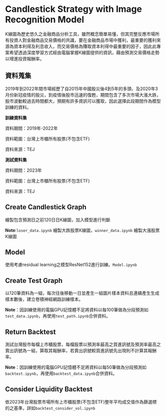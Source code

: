 # Candlestick Strategy with Image Recognition Model
K線圖為歷史悠久之金融商品分析工具，雖然概念簡單易懂，但其完整反應市場所有投資人對金融商品交易價格的共識，要在金融商品市場中獲利，最重要的獲利來源為資本利得及利息收入，而交易價格為賺取資本利得中最重要的因子，因此此專案希望透過深度學習方式經由電腦掌握K線圖提供的資訊，藉由預測交易價格走勢以增進投資報酬率。
## 資料蒐集
2019年到2022年間市場經歷了自2015年中國股災後4到5年的多頭，及2020年3月份新冠疫情的股災，到疫情後股市迅速的復甦，期間包含了多次市場大漲大跌，股市波動較過去時間都大，預期有許多資訊可以獲取，因此選擇此段期間作為模型訓練的資料。

**訓練資料集**

資料期間：2019年-2022年

資料範圍：台灣上市櫃所有股票(不包含ETF)

資料來源：TEJ

**測試資料集**

資料期間：2023年

資料範圍：台灣上市櫃所有股票(不包含ETF)

資料來源：TEJ

## Create Candlestick Graph

繪製包含預測日之前120日日K線圖，加入模型進行判斷

**Note**:`loser_data.ipynb` 繪製大跌股票K線圖，`winner_data.ipynb` 繪製大漲股票K線圖

## Model

使用考慮residual learning之模型ResNet152進行訓練。`Model.ipynb`

## Create Test Graph

以120筆資料為一組，每次往後移動一日並產生一組圖片樣本資料且連續產生生成樣本數後，建立卷積神經網路訓練樣本。

**Note**：因訓練使用的電腦GPU記憶體不足將資料以每100筆做為分段預測如`test_data.ipynb`，再使用`test_path.ipynb`合併資料。

## Return Backtest

測試台灣股市每檔上市櫃股票，每檔股票以預測率最高之買進訊號及預測率最高之賣出訊號為一組，算取其報酬率，若賣出訊號較買進訊號先出現則不計算其報酬率。

**Note**：因訓練使用的電腦GPU記憶體不足將資料以每50筆做為分段預測如`backtest.ipynb`，再使用`backtest_data.ipynb`合併資料。

## Consider Liquidity Backtest

依2023年台灣股票市場所有上市櫃股票(不包含ETF)整年平均成交值作為篩選標的之基準，詳如`backtest_consider_vol.ipynb`
